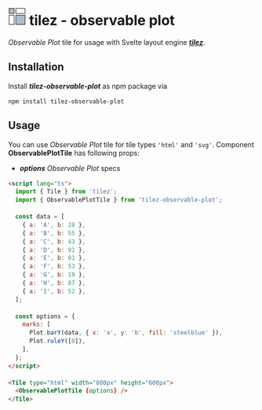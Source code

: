 # ![Tilez-Logo](https://github.com/spren9er/tilez/blob/main/docs/images/tilez_logo.svg?raw=true) tilez - observable plot

_Observable Plot_ tile for usage with Svelte layout engine [**_tilez_**](https://github.com/spren9er/tilez).


## Installation

Install **_tilez-observable-plot_** as npm package via

```
npm install tilez-observable-plot
```

## Usage

You can use _Observable Plot_ tile for tile types `'html'` and `'svg'`. Component **ObservablePlotTile** has following props:

- **_options_** _Observable Plot_ specs

```html
<script lang="ts">
  import { Tile } from 'tilez';
  import { ObservablePlotTile } from 'tilez-observable-plot';

  const data = [
    { a: 'A', b: 28 },
    { a: 'B', b: 55 },
    { a: 'C', b: 43 },
    { a: 'D', b: 91 },
    { a: 'E', b: 81 },
    { a: 'F', b: 53 },
    { a: 'G', b: 19 },
    { a: 'H', b: 87 },
    { a: 'I', b: 52 },
  ];

  const options = {
    marks: [
      Plot.barY(data, { x: 'a', y: 'b', fill: 'steelblue' }),
      Plot.ruleY([0]),
    ],
  };
</script>

<Tile type="html" width="800px" height="600px">
  <ObservablePlotTile {options} />
</Tile>
```